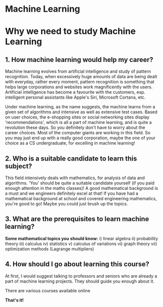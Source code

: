# Machine Learning

# Why we need to study Machine Learning

## 1. How machine learning would help my career?

   Machine learning evolves from artificial intelligence and study of pattern recognition. Today, when excessively huge amounts of data are being dealt with everyday, rather every moment, pattern recognition is something that helps large corporations and websites work magnificently with the users. Artificial intelligence has become a favourite with the customers, esp. intelligent personal assistants like Apple's Siri, Microsoft Cortana, etc. 
   
   Under machine learning, as the name suggests, the machine learns from a given set of algorithms and intensive as well as extensive test cases. Based on user choices, the e-shopping sites or social networking sites display 'recommendations', which is all a part of machine learning, and is quite a revolution these days. So you definitely don't have to worry about the career choices. Most of the computer giants are working in this field. So you may just end up with a really good corporation, maybe the one of your choice as a CS undergraduate, for excelling in machine learning!

## 2. Who is a suitable candidate to learn this subject?

   This field intensively deals with mathematics, for analysis of data and algorithms. 'You' should be quite a suitable candidate yourself (if you paid enough attention in the maths classes)! A good mathematical background is a must and we engineers definitely excel at that! If you have had a mathematical background at school and covered engineering mathematics, you're good to go! Maybe you could just brush up the topics.

## 3. What are the prerequisites to learn machine learning?

   **Some mathematical topics you should know:**
      i) linear algebra
      ii) probability theory
      iii) calculus
      iv) statistics
      v) calculus of variations
      vi) graph theory
      vii) optimization methods (Lagrange multipliers)
 
## 4. How should I go about learning this course?
    
   At first, I would suggest talking to professors and seniors who are already a part of machine learning projects. They should guide you enough about it.

   There are various courses available online
 
**That's it!**
